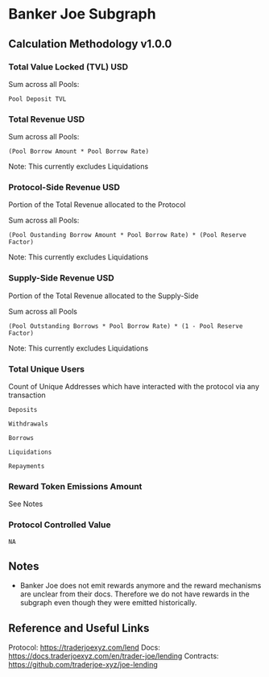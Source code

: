 # Banker Joe Subgraph

## Calculation Methodology v1.0.0

### Total Value Locked (TVL) USD

Sum across all Pools:

`Pool Deposit TVL`

### Total Revenue USD

Sum across all Pools:

`(Pool Borrow Amount * Pool Borrow Rate)`

Note: This currently excludes Liquidations

### Protocol-Side Revenue USD

Portion of the Total Revenue allocated to the Protocol

Sum across all Pools:

`(Pool Oustanding Borrow Amount * Pool Borrow Rate) * (Pool Reserve Factor)`

Note: This currently excludes Liquidations

### Supply-Side Revenue USD

Portion of the Total Revenue allocated to the Supply-Side

Sum across all Pools

`(Pool Outstanding Borrows * Pool Borrow Rate) * (1 - Pool Reserve Factor)`

Note: This currently excludes Liquidations

### Total Unique Users

Count of Unique Addresses which have interacted with the protocol via any transaction

`Deposits`

`Withdrawals`

`Borrows`

`Liquidations`

`Repayments`

### Reward Token Emissions Amount

See Notes

### Protocol Controlled Value

`NA`

## Notes

- Banker Joe does not emit rewards anymore and the reward mechanisms are unclear from their docs. Therefore we do not have rewards in the subgraph even though they were emitted historically.

## Reference and Useful Links

Protocol: https://traderjoexyz.com/lend
Docs: https://docs.traderjoexyz.com/en/trader-joe/lending
Contracts: https://github.com/traderjoe-xyz/joe-lending
